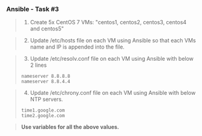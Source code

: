 ### Ansible - Task #3

> 1. Create 5x CentOS 7 VMs: "centos1, centos2, centos3, centos4 and centos5"


> 2. Update /etc/hosts file on each VM using Ansible so that each VMs name and IP is appended into the file.



> 3. Update /etc/resolv.conf file on each VM using Ansible with below 2 lines 
> ```
> nameserver 8.8.8.8
> nameserver 8.8.4.4
> ```

> 4. Update /etc/chrony.conf file on each VM using Ansible with below NTP servers.
> ```
> time1.google.com
> time2.google.com

> **Use variables for all the above values.**
